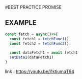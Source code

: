 #BEST PRACTICE PROMISE

## EXAMPLE

```typescript
const fetch = async()=>{
  const fetch1 = fetchFunc1();
  const fetch2 = fetchFunc2();
  
  const dataFetch1 = await fetch1
  setData1(dataFetch1)
}
```
link : https://youtu.be/i1ktjumqT64
